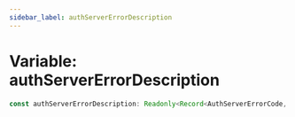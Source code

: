 ```yaml
---
sidebar_label: authServerErrorDescription
---
```


# Variable: authServerErrorDescription

```ts
const authServerErrorDescription: Readonly<Record<AuthServerErrorCode, string>>;
```
